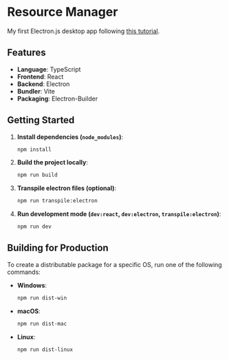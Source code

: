 
# Resource Manager

My first Electron.js desktop app following [this tutorial](https://www.youtube.com/watch?v=fP-371MN0Ck).

## Features

-   **Language**: TypeScript
-   **Frontend**: React
-   **Backend**: Electron
-   **Bundler**: Vite
-   **Packaging**: Electron-Builder

## Getting Started

1. **Install dependencies (`node_modules`)**:
    ```bash
    npm install
    ```

2. **Build the project locally**:
    ```bash
    npm run build
    ```

3. **Transpile electron files (optional)**:
    ```bash
    npm run transpile:electron
    ```

4. **Run development mode (`dev:react`, `dev:electron`, `transpile:electron`)**:
    ```bash
    npm run dev
    ```

## Building for Production

To create a distributable package for a specific OS, run one of the following commands:

-   **Windows**:

    ```bash
    npm run dist-win
    ```

-   **macOS**:

    ```bash
    npm run dist-mac
    ```

-   **Linux**:
    ```bash
    npm run dist-linux
    ```
